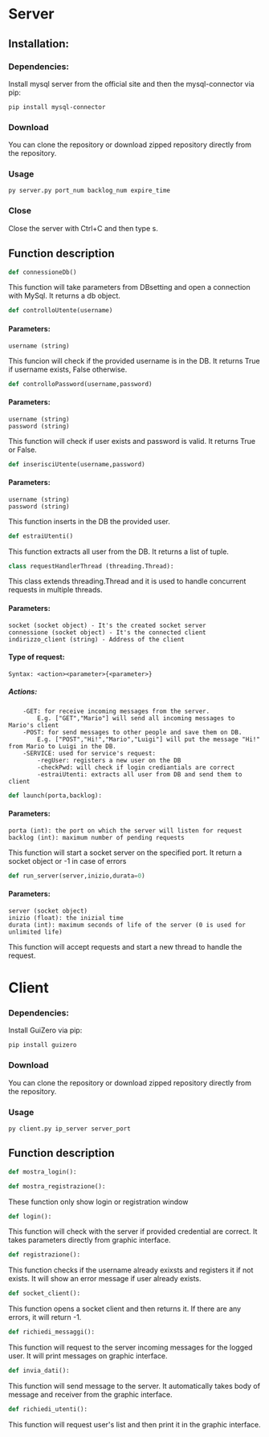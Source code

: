 # Server
## Installation:
### Dependencies:
Install mysql server from the official site and then the mysql-connector via pip:
```
pip install mysql-connector
```
### Download
You can clone the repository or download zipped repository directly from the repository.

### Usage
```
py server.py port_num backlog_num expire_time
```
### Close
Close the server with Ctrl+C and then type s.

## Function description

```python
def connessioneDb()
```
This function will take parameters from DBsetting and open a connection with MySql.
It returns a db object.

```python
def controlloUtente(username)
```
#### Parameters:
    username (string) 

This funcion will check if the provided username is in the DB.
It returns True if username exists, False otherwise.

```python
def controlloPassword(username,password)
```
#### Parameters:
    username (string)
    password (string)

This function will check if user exists and password is valid.
It returns True or False.

```python
def inserisciUtente(username,password)
```
#### Parameters:
    username (string)
    password (string)

This function inserts in the DB the provided user.

```python
def estraiUtenti()
```
This function extracts all user from the DB.
It returns a list of tuple.

```python
class requestHandlerThread (threading.Thread):
```
This class extends threading.Thread and it is used to handle concurrent requests in multiple threads.

#### Parameters:
    socket (socket object) - It's the created socket server
    connessione (socket object) - It's the connected client
    indirizzo_client (string) - Address of the client

#### Type of request:
    Syntax: <action><parameter>{<parameter>}
#####   Actions:
        -GET: for receive incoming messages from the server. 
            E.g. ["GET","Mario"] will send all incoming messages to Mario's client
        -POST: for send messages to other people and save them on DB.
            E.g. ["POST","Hi!","Mario","Luigi"] will put the message "Hi!" from Mario to Luigi in the DB.
        -SERVICE: used for service's request:
            -regUser: registers a new user on the DB
            -checkPwd: will check if login crediantials are correct
            -estraiUtenti: extracts all user from DB and send them to client

```python
def launch(porta,backlog):
``` 
#### Parameters:
    porta (int): the port on which the server will listen for request
    backlog (int): maximum number of pending requests

This function will start a socket server on the specified port.
It return a socket object or -1 in case of errors

```python
def run_server(server,inizio,durata=0)
``` 
#### Parameters:
    server (socket object)
    inizio (float): the inizial time
    durata (int): maximum seconds of life of the server (0 is used for unlimited life)

This function will accept requests and start a new thread to handle the request.


# Client
### Dependencies:
Install GuiZero via pip:
```
pip install guizero
```
### Download
You can clone the repository or download zipped repository directly from the repository.

### Usage
```
py client.py ip_server server_port
```
## Function description
```python
def mostra_login():
``` 
```python
def mostra_registrazione():
```
These function only show login or registration window

```python
def login():
```
This function will check with the server if provided credential are correct. It takes parameters directly from graphic interface.

```python
def registrazione():
```
This function checks if the username already exixsts and registers it if not exists. It will show an error message if user already exists.

```python
def socket_client():
```
This function opens a socket client and then returns it. If there are any errors, it will return -1.

```python
def richiedi_messaggi():
```
This function will request to the server incoming messages for the logged user. It will print messages on graphic interface.

```python
def invia_dati():
```
This function will send message to the server. It automatically takes body of message and receiver from the graphic interface.

```python
def richiedi_utenti():
```
This function will request user's list and then print it in the graphic interface.
